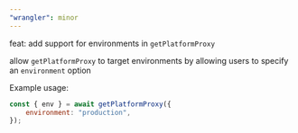 ```yaml
---
"wrangler": minor
---
```


feat: add support for environments in `getPlatformProxy`

allow `getPlatformProxy` to target environments by allowing users to specify an `environment` option

Example usage:

```js
const { env } = await getPlatformProxy({
	environment: "production",
});
```

